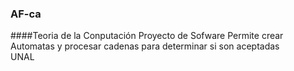 ### AF-ca
####Teoria de la Conputación
Proyecto de Sofware
Permite crear Automatas y procesar cadenas para determinar si son aceptadas  
UNAL
